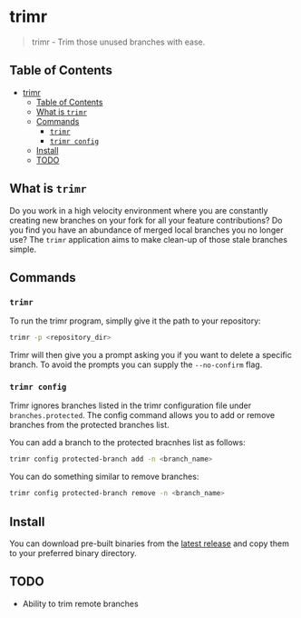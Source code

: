 # trimr

> trimr - Trim those unused branches with ease.

## Table of Contents

- [trimr](#trimr)
  - [Table of Contents](#table-of-contents)
  - [What is `trimr`](#what-is-trimr)
  - [Commands](#commands)
    - [`trimr`](#trimr-1)
    - [`trimr config`](#trimr-config)
  - [Install](#install)
  - [TODO](#todo)

## What is `trimr`

Do you work in a high velocity environment where you are constantly creating new branches on your fork for all your feature contributions? Do you find you have an abundance of merged local branches you no longer use? The `trimr` application aims to make clean-up of those stale branches simple.

## Commands

### `trimr`

To run the trimr program, simplly give it the path to your repository:

```bash
trimr -p <repository_dir>
```

Trimr will then give you a prompt asking you if you want to delete a specific branch. To avoid the prompts you can supply the `--no-confirm` flag.

### `trimr config`

Trimr ignores branches listed in the trimr configuration file under `branches.protected`. The config command allows you to add or remove branches from the protected branches list.

You can add a branch to the protected bracnhes list as follows:

```bash
trimr config protected-branch add -n <branch_name>
```

You can do something similar to remove branches:

```bash
trimr config protected-branch remove -n <branch_name>
```

## Install

You can download pre-built binaries from the [latest release](https://github.com/FuzzyStatic/trimr/releases) and copy them to your preferred binary directory.

## TODO

- Ability to trim remote branches
